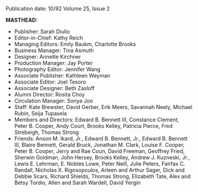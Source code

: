 Publication date: 10/92
Volume 25, Issue 2

**MASTHEAD:**
- Publisher: Sarah Diulio
- Editor-in-Chief: Kathy Reich
- Managing Editors: Emily Baukm, Charlotte Brooks
- Business Manager: Tina Asmuth
- Designer: Annette Kirchner
- Production Manager: Jay Porter
- Photography Editor: Jennifer Wang
- Associate Publisher: Kathleen Weyman
- Associate Editor: Joel Tesoro
- Associate Designer: Beth Zasloff
- Alumni Director: Rosita Choy
- Circulation Manager: Sonya Joo
- Staff: Kate Brewster, David Gerber, Erik Meers, Savannah Neely, Michael Rubin, Seija Tupasela
- Members and Directors: Edward B. Bennett III, Constance Clement, Peter B. Cooper, Andy Court, Brooks Kelley, Patricia Pierce, Fred Strebeigh, Thomas Strong
- Friends: Anson M. Ikard, Jr., Edward B. Bennett, Jr., Edward B. Bennett III, Blaire Bennett, Gerald Bruck, Jonathan M. Clark, Louise F. Cooper, Peter B. Cooper, Jerry and Rae Coun, David Freeman, Geoffrey Fried, Sherwin Goldman, John Hersey, Brooks Kelley, Andrew J. Kuzneski, Jr., Lewis E. Lehrman, E. Nobles Lowe, Peter Neill, Julie Peters, Fairfax C. Randall, Nicholas X. Rigosopoulos, Arleen and Arthur Sager, Dick and Debbie Scars, Richard Shields, Thomas Strong, Elizabeth Tate, Alex and Betsy Tordio, Allen and Sarah Wardell, David Yergin

